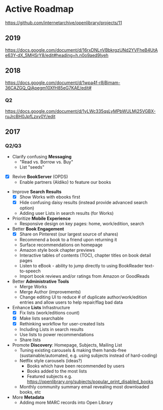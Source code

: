 # Active Roadmap

https://github.com/internetarchive/openlibrary/projects/11

## 2019

https://docs.google.com/document/d/16rxDNLnVBbkrgzUNd2YVFheB4UtAe63Y-dX_5MHSrY8/edit#heading=h.n0o9aed9lyeh

## 2018
https://docs.google.com/document/d/1wpa4f-r8jBimam-36CAZGQ_QjApegm10XfH85eG7KAE/edit#

### Q2
https://docs.google.com/document/d/1yLWc335qsLyMPbWULMj25VGBX-ruJrcBH0JpfLzxy0Y/edit

## 2017

### Q2/Q3
* Clarify confusing **Messaging**
  * "Read vs. Borrow vs. Buy"
  * List "seeds"
* [X] Revive **BookServer** (OPDS)
  * Enable partners (Aldiko) to feature our books
* Improve **Search Results**
  * [X] Show Works with ebooks first
  * [X] Hide confusing daisy results (instead provide advanced search option)
  * Adding user Lists in search results (for Works)
* Prioritize **Mobile Experience**
  * Responsive design on key pages: home, work/edition, search
* Better **Book Engagement**
  * [X] Share on Pinterest (our largest source of shares)
  * Recommend a book to a friend upon returning it
  * Surface recommendations on homepage
  * Amazon style book chapter previews
  * Interactive tables of contents (TOC), chapter titles on book detail pages
  * Listen to eBook - ability to jump directly to using BookReader text-to-speech
  * Import book reviews and/or ratings from Amazon or GoodReads
* Better **Administrative Tools**
  * Merge Works
  * Merge Author (improvements)
  * Change editing UI to reduce # of duplicate author/work/edition entries and allow users to help repair/flag bad data
* Enhance **Lists** Infrastructure
  * [X] Fix lists (work/editions count)
  * [X] Make lists searchable
  * [X] Rethinking workflow for user-created lists
  * Including Lists in search results
  * Use lists to power recommendations
  * Share lists
* Promote **Discovery**: Homepage, Subjects, Mailing List
  * Tuning existing carousels & making them hands-free (sustainable/automated, e.g. using subjects instead of hard-coding)
  * Netflix style carousels (ideas?)
    * Books which have been recommended by users
    * Books added to the most lists
    * Featured subjects e.g. https://openlibrary.org/subjects/popular_print_disabled_books
  * Monthly community summary email revealing most downloaded books, etc
* More **Metadata**
  * Adding more MARC records into Open Library